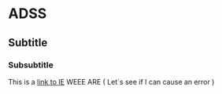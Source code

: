 # ADSS
## Subtitle
### Subsubtitle
This is a [link to IE](https://ie.edu)
WEEE ARE ( Let´s see if I can cause an error )

